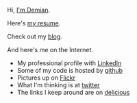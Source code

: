 Hi, [I'm Demian](about.html).  

Here's [my resume](resume.html).

Check out my [blog](/blog).

And here's me on the Internet.

* My professional profile with [LinkedIn](http://www.linkedin.com/in/demian0311)
* Some of my code is hosted by [github](https://github.com/demian0311)
* Pictures up on [Flickr](http://www.flickr.com/photos/neidetcher)
* What I'm thinking is at [twitter](http://twitter.com/#!/demian0311)
* The links I keep around are on [delicious](http://www.delicious.com/demian0311)

